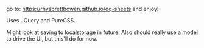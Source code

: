 go to: <https://rhysbrettbowen.github.io/dq-sheets> and enjoy!

Uses JQuery and PureCSS.

Might look at saving to localstorage in future. Also should really use a model to drive the UI, but this'll do for now.
